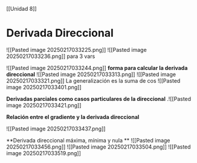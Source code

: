 [[Unidad 8]]
# **Derivada Direccional**

![[Pasted image 20250217033225.png]]
![[Pasted image 20250217033236.png]]
para 3 vars

![[Pasted image 20250217033244.png]]
**forma para calcular la derivada direccional**
![[Pasted image 20250217033313.png]]
![[Pasted image 20250217033321.png]]
La generalización es la suma de cos
![[Pasted image 20250217033401.png]]

**Derivadas parciales como casos particulares de la direccional**
.![[Pasted image 20250217033421.png]]

**Relación entre el gradiente y la derivada direccional**

![[Pasted image 20250217033437.png]]

**Derivada direccional máxima, mínima y nula **
![[Pasted image 20250217033456.png]]
![[Pasted image 20250217033504.png]]
![[Pasted image 20250217033519.png]]

